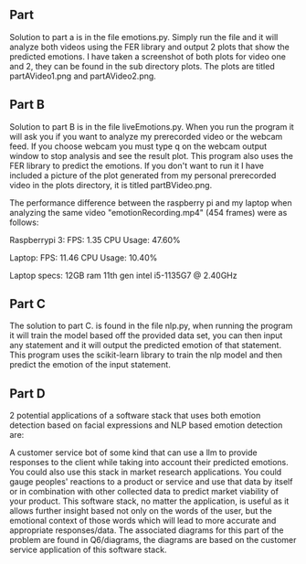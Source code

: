 ## Part  
Solution to part a is in the file emotions.py. Simply run the file and it will analyze both videos using the FER library and output 2 plots that show the predicted emotions.
I have taken a screenshot of both plots for video one and 2, they can be found in the sub directory plots. The plots are titled partAVideo1.png and partAVideo2.png.

## Part B
 Solution to part B is in the file liveEmotions.py. When you run the program it will ask you if you want to analyze my prerecorded video or the webcam feed. If you choose webcam you must type q on the webcam output window to stop analysis and see the result plot. This program also uses the FER library to predict the emotions. If you don't want to run
 it I have included a picture of the plot generated from my personal prerecorded video in the plots directory, it is titled partBVideo.png.

The performance difference between the raspberry pi and my laptop when analyzing the same video "emotionRecording.mp4" (454 frames) were as follows:

Raspberrypi 3:
FPS: 1.35
CPU Usage: 47.60%

Laptop:
FPS: 11.46
CPU Usage: 10.40%

Laptop specs:
12GB ram
11th gen intel i5-1135G7 @ 2.40GHz

## Part C 
The solution to part C. is found in the file nlp.py, when running the program it will train the model based off the provided data set, you can then input any statement and it will output the predicted emotion of that statement. This program uses the scikit-learn library to train the nlp model and then predict the emotion of the input statement.

## Part D
2 potential applications of a software stack that uses both emotion detection based on facial expressions and NLP based emotion detection are: 

 A customer service bot of some kind that can use a llm to provide responses to the client while taking into account their predicted emotions. You could also use this stack in market research applications. You could gauge peoples' reactions to a product or service and use that data by itself or in combination with other collected data to predict market viability of your product. This software stack, no matter the application, is useful as it allows further insight based not only on the words of the user, but the emotional context of those words which will lead to more accurate and appropriate responses/data. The associated diagrams for this part of the problem are found in Q6/diagrams, the diagrams are based on the customer service application of this software stack.
